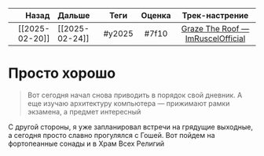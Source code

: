 |          Назад | Дальше         |  Теги  | Оценка |                                          Трек-настрение                                          |
| --------------:|:-------------- |:------:|:------:|:------------------------------------------------------------------------------------------------:|
| [[2025-02-20]] | [[2025-02-24]] | #y2025 | #7f10  | [Graze The Roof — ImRuscelOfficial](https://youtube.com/watch?v=tkop8m7B6J0&si=4LTMR70U4MPaKZ92) |

# Просто хорошо
> Вот сегодня начал снова приводить в порядок свой дневник. А еще изучаю архитектуру компьютера — прижимают рамки экзамена, а предмет интересный

С другой стороны, я уже запланировал встречи на грядущие выходные, а сегодня просто славно прогулялся с Гошей. Вот пойдем на фортопеанные сонады и в Храм Всех Религий

